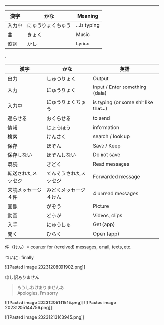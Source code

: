 
---

| 漢字 | かな | Meaning | 
| --- | --- | --- |
| 入力中 | にゅうりょくちゅう | ...is typing |
| 曲 | きょく | Music |
| 歌詞 | かし | Lyrics | 

.

| 漢字 | かな | 英語 |
| ---- | ---- | ---- |
| 出力 | しゅつりょく | Output |
| 入力 | にゅうりょく | Input / Enter something (data) |
| 入力中 | にゅうりょくちゅう | is typing (or some shit like that...) |
| 遅らせる | おくらせる | to send |
| 情報 | じょうほう | information |
| 検索 | けんさく | search / look up |
| 保存 | ほぞん | Save / Keep |
| 保存しない | ほぞんしない | Do not save |
| 既読 | きどく | Read messages |
| 転送されたメッセジ | てんそうされたメッセジ | Forwarded message |
| 未読メッセージ４件 | みどくメッセージ４けん | 4 unread messages |
| 画像 | がぞう | Picture |
| 動画 | どうが | Videos, clips |
| 入手 | にゅうしゅ | Get (app) |
| 開く | ひらく | Open (app) |






件（けん）= counter for (received) messages, email, texts, etc. 

ついに : finally


![[Pasted image 20231208091902.png]]

申し訳ありません
>もうしわけありませんあ\
> Apologies, I'm sorry


![[Pasted image 20231205141515.png]]
![[Pasted image 20231205144756.png]]

![[Pasted image 20231213163945.png]]
